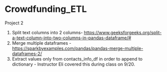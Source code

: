# Crowdfunding_ETL
Project 2

1. Split text columns into 2 columns- https://www.geeksforgeeks.org/split-a-text-column-into-two-columns-in-pandas-dataframe/#
2. Merge multiple dataframes - https://sparkbyexamples.com/pandas/pandas-merge-multiple-dataframes-2/
3. Extract values only from contacts_info_df in order to append to dictionary - Instructor Eli covered this during class on 9/20.